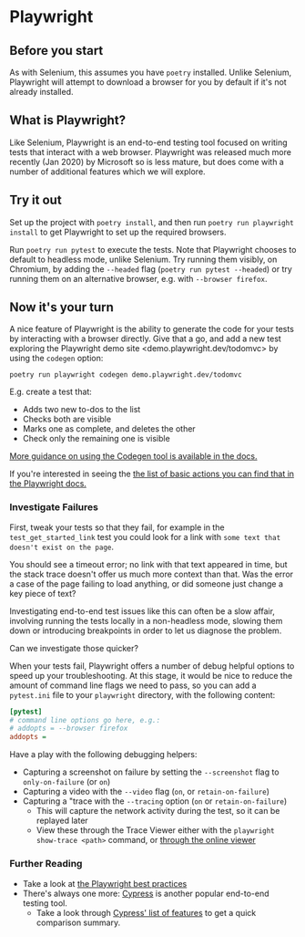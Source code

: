 # Playwright

## Before you start

As with Selenium, this assumes you have `poetry` installed. Unlike Selenium, Playwright will attempt to download a browser for you by default if it's not already installed.

## What is Playwright?

Like Selenium, Playwright is an end-to-end testing tool focused on writing tests that interact with a web browser. Playwright was released much more recently (Jan 2020) by Microsoft so is less mature, but does come with a number of additional features which we will explore.

## Try it out

Set up the project with `poetry install`, and then run `poetry run playwright install` to get Playwright to set up the required browsers.

Run `poetry run pytest` to execute the tests. Note that Playwright chooses to default to headless mode, unlike Selenium. Try running them visibly, on Chromium, by adding the `--headed` flag (`poetry run pytest --headed`) or try running them on an alternative browser, e.g. with `--browser firefox`.

## Now it's your turn

A nice feature of Playwright is the ability to generate the code for your tests by interacting with a browser directly. Give that a go, and add a new test exploring the Playwright demo site <demo.playwright.dev/todomvc> by using the `codegen` option:
```
poetry run playwright codegen demo.playwright.dev/todomvc
```

E.g. create a test that:
* Adds two new to-dos to the list
* Checks both are visible
* Marks one as complete, and deletes the other
* Check only the remaining one is visible

[More guidance on using the Codegen tool is available in the docs.](https://playwright.dev/python/docs/codegen-intro#running-codegen)

If you're interested in seeing the [the list of basic actions you can find that in the Playwright docs.](https://playwright.dev/python/docs/writing-tests#basic-actions)

### Investigate Failures

First, tweak your tests so that they fail, for example in the `test_get_started_link` test you could look for a link with `some text that doesn't exist on the page`.

You should see a timeout error; no link with that text appeared in time, but the stack trace doesn't offer us much more context than that. Was the error a case of the page failing to load anything, or did someone just change a key piece of text?

Investigating end-to-end test issues like this can often be a slow affair, involving running the tests locally in a non-headless mode, slowing them down or introducing breakpoints in order to let us diagnose the problem.

Can we investigate those quicker?

When your tests fail, Playwright offers a number of debug helpful options to speed up your troubleshooting. At this stage, it would be nice to reduce the amount of command line flags we need to pass, so you can add a `pytest.ini` file to your `playwright` directory, with the following content:
```ini
[pytest]
# command line options go here, e.g.:
# addopts = --browser firefox
addopts = 
```

Have a play with the following debugging helpers:
* Capturing a screenshot on failure by setting the `--screenshot` flag to `only-on-failure` (or `on`)
* Capturing a video with the `--video` flag (`on`, or `retain-on-failure`)
* Capturing a "trace with the `--tracing` option (`on` or `retain-on-failure`)
  * This will capture the network activity during the test, so it can be replayed later
  * View these through the Trace Viewer either with the `playwright show-trace <path>` command, or [through the online viewer](https://trace.playwright.dev/)

### Further Reading

- Take a look at [the Playwright best practices](https://playwright.dev/docs/best-practices)
- There's always one more: [Cypress](https://www.cypress.io/) is another popular end-to-end testing tool.
  - Take a look through [Cypress' list of features](https://docs.cypress.io/guides/overview/why-cypress#Features) to get a quick comparison summary.